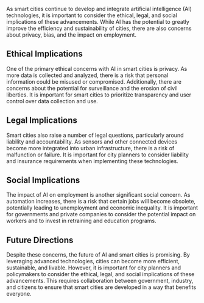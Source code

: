 
As smart cities continue to develop and integrate artificial intelligence (AI) technologies, it is important to consider the ethical, legal, and social implications of these advancements. While AI has the potential to greatly improve the efficiency and sustainability of cities, there are also concerns about privacy, bias, and the impact on employment.

Ethical Implications
--------------------

One of the primary ethical concerns with AI in smart cities is privacy. As more data is collected and analyzed, there is a risk that personal information could be misused or compromised. Additionally, there are concerns about the potential for surveillance and the erosion of civil liberties. It is important for smart cities to prioritize transparency and user control over data collection and use.

Legal Implications
------------------

Smart cities also raise a number of legal questions, particularly around liability and accountability. As sensors and other connected devices become more integrated into urban infrastructure, there is a risk of malfunction or failure. It is important for city planners to consider liability and insurance requirements when implementing these technologies.

Social Implications
-------------------

The impact of AI on employment is another significant social concern. As automation increases, there is a risk that certain jobs will become obsolete, potentially leading to unemployment and economic inequality. It is important for governments and private companies to consider the potential impact on workers and to invest in retraining and education programs.

Future Directions
-----------------

Despite these concerns, the future of AI and smart cities is promising. By leveraging advanced technologies, cities can become more efficient, sustainable, and livable. However, it is important for city planners and policymakers to consider the ethical, legal, and social implications of these advancements. This requires collaboration between government, industry, and citizens to ensure that smart cities are developed in a way that benefits everyone.

